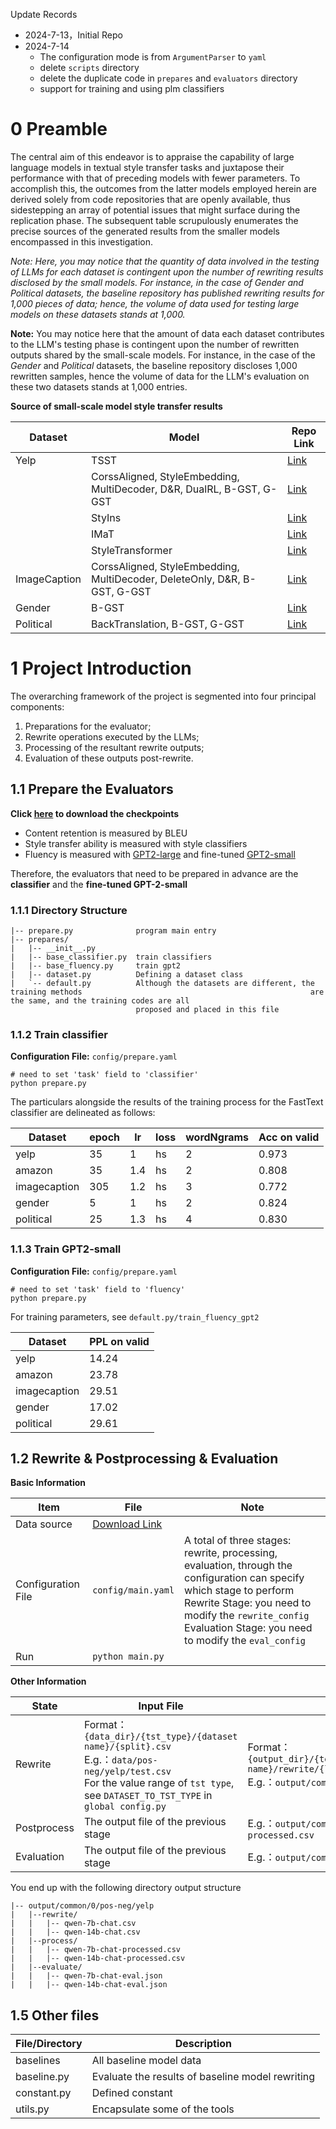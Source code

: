 Update Records

- 2024-7-13，Initial Repo
- 2024-7-14
    - The configuration mode  is from `ArgumentParser` to `yaml`
    - delete `scripts` directory
    - delete the duplicate code in `prepares` and `evaluators` directory
    - support for training and using plm classifiers


# 0 Preamble

The central aim of this endeavor is to appraise the capability of large language models in textual style transfer tasks and juxtapose their performance with that of preceding models with fewer parameters. To accomplish this, the outcomes from the latter models employed herein are derived solely from code repositories that are openly available, thus sidestepping an array of potential issues that might surface during the replication phase. The subsequent table scrupulously enumerates the precise sources of the generated results from the smaller models encompassed in this investigation.

*Note: Here, you may notice that the quantity of data involved in the testing of LLMs for each dataset is contingent upon the number of rewriting results disclosed by the small models. For instance, in the case of Gender and Political datasets, the baseline repository has published rewriting results for 1,000 pieces of data; hence, the volume of data used for testing large models on these datasets stands at 1,000.*

**Note:**  You may notice here that the amount of data each dataset contributes to the LLM's testing phase is contingent upon the number of rewritten outputs shared by the small-scale models. For instance, in the case of the *Gender* and *Political* datasets, the baseline repository discloses 1,000 rewritten samples, hence the volume of data for the LLM's evaluation on these two datasets stands at 1,000 entries.

**Source of small-scale model style transfer results**


| Dataset      | Model                                                                     | Repo Link                                                                                            |
| ------------ | ------------------------------------------------------------------------- | ---------------------------------------------------------------------------------------------------- |
| Yelp         | TSST                                                                      | [Link](https://github.com/xiaofei05/TSST/tree/master/outputs/yelp)                                   |
|              | CorssAligned, StyleEmbedding, MultiDecoder, D&R, DualRL, B-GST, G-GST     | [Link](https://github.com/rungjoo/Stable-Style-Transformer/tree/master/evaluation/yelp/compare/yelp) |
|              | StyIns                                                                    | [Link](https://github.com/XiaoyuanYi/StyIns/tree/master/styins_outputs/yelp)                         |
|              | IMaT                                                                      | [Link](https://github.com/zhijing-jin/IMaT/tree/master/outputs/yelp)                                 |
|              | StyleTransformer                                                          | [Link](https://github.com/fastnlp/style-transformer/tree/master/outputs/yelp)                        |
| ImageCaption | CorssAligned, StyleEmbedding, MultiDecoder, DeleteOnly, D&R, B-GST, G-GST | [Link](https://github.com/nnnngo/transformer-drg-style-transfer/tree/master/results/imagecaption)    |
| Gender       | B-GST                                                                     | [Link](https://github.com/nnnngo/transformer-drg-style-transfer/tree/master/results/gender)          |
| Political    | BackTranslation, B-GST, G-GST                                             | [Link](https://github.com/nnnngo/transformer-drg-style-transfer/tree/master/results/political)       |

# 1 Project Introduction

The overarching framework of the project is segmented into four principal components:

1. Preparations for the evaluator;
2. Rewrite operations executed by the LLMs;
3. Processing of the resultant rewrite outputs;
4. Evaluation of these outputs post-rewrite.

## 1.1 Prepare the Evaluators

**Click [here](https://pan.baidu.com/s/1K3m-k_henrQTIzYmZXKA4Q?pwd=1234 ) to download the checkpoints**

- Content retention is measured by BLEU
- Style transfer ability is measured with style classifiers
- Fluency is measured with [GPT2-large](https://huggingface.co/openai-community/gpt2-large) and fine-tuned [GPT2-small](https://huggingface.co/openai-community/gpt2)

Therefore, the evaluators that need to be prepared in advance are the **classifier** and the **fine-tuned GPT-2-small**

### 1.1.1 Directory Structure

```
|-- prepare.py				program main entry
|-- prepares/
|   |-- __init__.py
|	|-- base_classifier.py	train classifiers
|	|-- base_fluency.py		train gpt2
|   |-- dataset.py			Defining a dataset class
|   `-- default.py			Although the datasets are different, the training methods 							  						are the same, and the training codes are all
							proposed and placed in this file
```

### 1.1.2 Train classifier

**Configuration File:** `config/prepare.yaml`

```shell
# need to set 'task' field to 'classifier'
python prepare.py
```

The particulars alongside the results of the training process for the FastText classifier are delineated as follows:


| Dataset      | epoch | lr  | loss | wordNgrams | Acc on valid |
| ------------ | ----- | --- | ---- | ---------- | ------------ |
| yelp         | 35    | 1   | hs   | 2          | 0.973        |
| amazon       | 35    | 1.4 | hs   | 2          | 0.808        |
| imagecaption | 305   | 1.2 | hs   | 3          | 0.772        |
| gender       | 5     | 1   | hs   | 2          | 0.824        |
| political    | 25    | 1.3 | hs   | 4          | 0.830        |

### 1.1.3 Train GPT2-small

**Configuration File:** `config/prepare.yaml`

```shell
# need to set 'task' field to 'fluency'
python prepare.py
```

For training parameters, see `default.py/train_fluency_gpt2`


| Dataset      | PPL on valid |
| ------------ | ------------ |
| yelp         | 14.24        |
| amazon       | 23.78        |
| imagecaption | 29.51        |
| gender       | 17.02        |
| political    | 29.61        |

## 1.2 Rewrite & Postprocessing & Evaluation

**Basic Information**

| Item               | File                                                         | Note                                                         |
| ------------------ | ------------------------------------------------------------ | ------------------------------------------------------------ |
| Data  source       | [Download Link](https://pan.baidu.com/s/1K3m-k_henrQTIzYmZXKA4Q?pwd=1234) |                                                              |
| Configuration File | `config/main.yaml`                                           | A total of three stages: rewrite, processing, evaluation, through the configuration can specify which stage to perform<br/> Rewrite Stage: you need to modify the `rewrite_config` <br/> Evaluation Stage: you need to modify the  `eval_config` |
| Run                | `python main.py`                                             |                                                              |

**Other Information**

| State       | Input File                                                   | Output File                                                  |
| ----------- | ------------------------------------------------------------ | ------------------------------------------------------------ |
| Rewrite     | Format：`{data_dir}/{tst_type}/{dataset name}/{split}.csv`<br/>E.g.：`data/pos-neg/yelp/test.csv`<br>For the value range of `tst type`, see `DATASET_TO_TST_TYPE` in `global config.py` | Format：`{output_dir}/{template_type}/{template_idx}/{tst_type}/{dataset name}/rewrite/{llm_type}.csv`<br/>E.g.：`output/common/0/pos-neg/yelp/rewrite/qwen-7b-chat.csv` |
| Postprocess | The output file of the previous stage                        | E.g.：`output/common/0/pos-neg/process/qwen-7b-chat-processed.csv` |
| Evaluation  | The output file of the previous stage                        | E.g.：`output/common/0/pos-neg/evaluate/qwen-7b-chat-eval.json` |

You end up with the following directory output structure

```
|-- output/common/0/pos-neg/yelp
|	|--rewrite/
|	|	|-- qwen-7b-chat.csv
|	|	|-- qwen-14b-chat.csv
|	|--process/
|	|	|-- qwen-7b-chat-processed.csv
|	|	|-- qwen-14b-chat-processed.csv
|	|--evaluate/
|	|	|-- qwen-7b-chat-eval.json
|	|	|-- qwen-14b-chat-eval.json
```

## 1.5 Other files


| File/Directory | Description                                      |
| -------------- | ------------------------------------------------ |
| baselines      | All baseline model data                          |
| baseline.py    | Evaluate the results of baseline model rewriting |
| constant.py    | Defined constant                                 |
| utils.py       | Encapsulate some of the tools                    |
